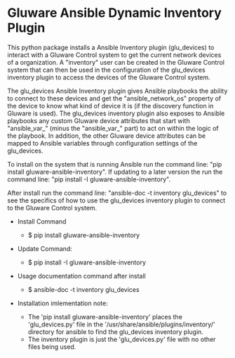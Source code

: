 # Gluware Ansible Dynamic Inventory Plugin

This python package installs a Ansible Inventory plugin (glu_devices) to interact with a Gluware Control system to get the current network devices of a organization.  A "inventory" user can be created in the Gluware Control system that can then be used in the configuration of the glu_devices inventory plugin to access the devices of the Gluware Control system.  

The glu_devices Ansible Inventory plugin gives Ansible playbooks the ability to connect to these devices and get the "ansible_network_os" property of the device to know what kind of device it is (if the discovery function in Gluware is used).  The glu_devices inventory plugin also exposes to Ansible playbooks any custom Gluware device attributes that start with "ansible_var_" (minus the "ansible_var_" part) to act on within the logic of the playbook.  In addition, the other Gluware device attributes can be mapped to Ansible variables through configuration settings of the glu_devices.

To install on the system that is running Ansible run the command line: "pip install gluware-ansible-inventory".  If updating to a later version the run the command line: "pip install -I gluware-ansible-inventory".

After install run the command line: "ansible-doc -t inventory glu_devices" to see the specifics of how to use the glu_devices inventory plugin to connect to the Gluware Control system.

* Install Command 
    * $ pip install gluware-ansible-inventory
* Update Command: 
    * $ pip install -I gluware-ansible-inventory
* Usage documentation command after install
    * $ ansible-doc -t inventory glu_devices

* Installation imlementation note:
    * The 'pip install gluware-ansible-inventory' places the 'glu_devices.py' file in the '/usr/share/ansible/plugins/inventory/' directory for ansible to find the glu_devices inventory plugin.
    * The inventory plugin is just the 'glu_devices.py' file with no other files being used.

